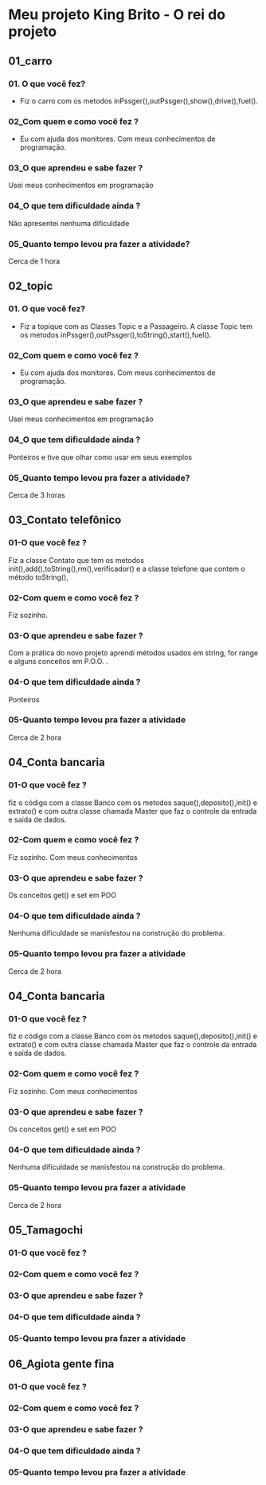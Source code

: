 # Meu projeto King Brito - O rei do projeto

## 01_carro
### 01. O que você fez?
- Fiz o carro com os metodos inPssger(),outPssger(),show(),drive(),fuel().
### 02_Com quem e como você fez ?
- Eu com ajuda dos monitores. Com meus conhecimentos de programação.
### 03_O que aprendeu e sabe fazer ?
  Usei meus conhecimentos em programação 

### 04_O que tem dificuldade ainda ?
  Não apresentei nenhuma dificuldade

### 05_Quanto tempo levou pra fazer a atividade?
  Cerca de 1 hora
  
## 02_topic
### 01. O que você fez?
- Fiz a topique com as Classes Topic e a Passageiro. A classe Topic tem os metodos inPssger(),outPssger(),toString(),start(),fuel().
### 02_Com quem e como você fez ?
- Eu com ajuda dos monitores. Com meus conhecimentos de programação.

### 03_O que aprendeu e sabe fazer ?
  Usei meus conhecimentos em programação 

### 04_O que tem dificuldade ainda ?
  Ponteiros e tive que olhar como usar em seus exemplos

### 05_Quanto tempo levou pra fazer a atividade?
  Cerca de 3 horas

## 03_Contato telefônico
### 01-O que você fez ?
  Fiz a classe Contato que tem os metodos init(),add(),toString(),rm(),verificador() e a classe telefone que contem o
método toString(),

### 02-Com quem e como você fez ?
  Fiz sozinho.
  
### 03-O que aprendeu e sabe fazer ?
  Com a prática do novo projeto aprendi métodos usados em string, for range e alguns conceitos em P.O.O. .

### 04-O que tem dificuldade ainda ?
  Ponteiros

### 05-Quanto tempo levou pra fazer a atividade 
  Cerca de 2 hora
  
## 04_Conta bancaria
### 01-O que você fez ?
  fiz o código com a classe Banco com os metodos saque(),deposito(),init() e extrato() e com outra classe chamada  Master que faz o controle da entrada e saída de dados.

### 02-Com quem e como você fez ?
  Fiz sozinho. Com meus conhecimentos
  
### 03-O que aprendeu e sabe fazer ? 
  Os conceitos get() e set em POO
  
### 04-O que tem dificuldade ainda ?
  Nenhuma dificuldade se manisfestou na construção do problema.
  
### 05-Quanto tempo levou pra fazer a atividade 
  Cerca de 2 hora
  
## 04_Conta bancaria
### 01-O que você fez ?
  fiz o código com a classe Banco com os metodos saque(),deposito(),init() e extrato() e com outra classe chamada  Master que faz o controle da entrada e saída de dados.

### 02-Com quem e como você fez ?
  Fiz sozinho. Com meus conhecimentos
  
### 03-O que aprendeu e sabe fazer ? 
  Os conceitos get() e set em POO
  
### 04-O que tem dificuldade ainda ?
  Nenhuma dificuldade se manisfestou na construção do problema.
  
### 05-Quanto tempo levou pra fazer a atividade 
  Cerca de 2 hora
  
## 05_Tamagochi
### 01-O que você fez ?

### 02-Com quem e como você fez ?

### 03-O que aprendeu e sabe fazer ? 

### 04-O que tem dificuldade ainda ?

### 05-Quanto tempo levou pra fazer a atividade 

## 06_Agiota gente fina
### 01-O que você fez ?

### 02-Com quem e como você fez ?

### 03-O que aprendeu e sabe fazer ? 

### 04-O que tem dificuldade ainda ?

### 05-Quanto tempo levou pra fazer a atividade 


